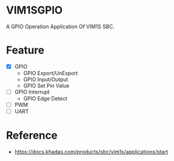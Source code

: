 # VIM1SGPIO
A GPIO Operation Application Of VIM1S SBC.

# Feature
- [X] GPIO
  - GPIO Export/UnExport
  - GPIO Input/Output
  - GPIO Set Pin Value
- [ ] GPIO Interrupt
  - GPIO Edge Detect
- [ ] PWM
- [ ] UART

# Reference
- https://docs.khadas.com/products/sbc/vim1s/applications/start 